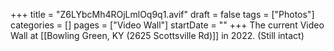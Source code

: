 +++
title = "Z6LYbcMh4ROjLmlOq9q1.avif"
draft = false
tags = ["Photos"]
categories = []
pages = ["Video Wall"]
startDate = ""
+++
The current Video Wall at [[Bowling Green, KY (2625 Scottsville Rd)]] in 2022. (Still intact)
